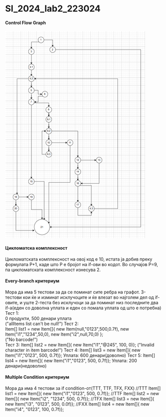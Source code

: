 # SI_2024_lab2_223024
#### Control Flow Graph
![](https://github.com/Marijjaa/SI_2024_lab2_223024/blob/master/CFG.png)
#### Цикломатска комплексност
Цикломатската комплексност на овој код е 10, истата ја добив преку формулата P+1, каде што P е бројот на if-ови во кодот. Во случајoв P=9, па цикломатската комплексност изнесува 2.
#### Every-branch критериум
Мора да има 5 тестови за да се поминат сите ребра на графот. 3-тестови кои ќе и изминат исклучоците и ќе влезат во најголем дел од if-овите, и уште 2-теста без исклучоци за да поминат низ последните два
if-a(еден со доволна уплата и еден со помала уплата од што е потребна) 
Тест 1: <br>
0 продукти, 500 денари уплата <br>
("allItems list can't be null!")
Тест 2: <br>
Item[] list1 = new Item[]{ new Item(null,"0123",500,0.7f), new Item("i1","1234",50,0), new Item("i2",null,70,0) }; <br>
("No barcode!") <br>
Тест 3:
Item[] list2 = new Item[]{ new Item("i1","@245", 100, 0)};
("Invalid character in item barcode!")
Тест 4:
Item[] list3 = new Item[]{ new Item("i1","0123", 500, 0.7f)};
Уплата: 600 денари(доволно)
Тест 5:
Item[] list4 = new Item[]{ new Item("i1","0123", 500, 0.7f)};
Уплата: 200 денари(недоволно)
####  Multiple Condition критериум
Мора да има 4 тестови за if condition-от(TTT, TTF, TFX, FXX)
//TTT
Item[] list1 = new Item[]{ new Item("i1","0123", 500, 0.7f)};
//TTF
Item[] list2 = new Item[]{ new Item("i2", "1234", 500, 0.7f)};
//TFX
Item[] list3 = new Item[]{ new Item("i3", "0123", 500, 0.0f)};
//FXX
Item[] list4 = new Item[]{ new Item("i4", "0123", 100, 0.7f)};
